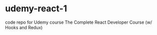 # udemy-react-1
code repo for Udemy course The Complete React Developer Course (w/ Hooks and Redux)
